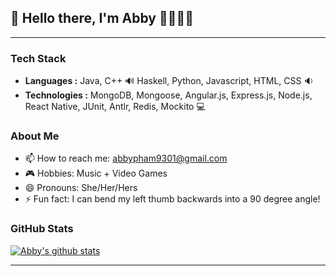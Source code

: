 
## 👋 Hello there, I'm Abby 👩🏻‍💻💜

---

### Tech Stack

-  **Languages :** Java, C++ 🔊 Haskell, Python, Javascript, HTML, CSS 🔉
-  **Technologies :** MongoDB, Mongoose, Angular.js, Express.js, Node.js, React Native, JUnit, Antlr, Redis, Mockito 💻

### About Me

- 📫 How to reach me: abbypham9301@gmail.com
- 🎮 Hobbies: Music + Video Games
- 😄 Pronouns: She/Her/Hers
- ⚡ Fun fact: I can bend my left thumb backwards into a 90 degree angle!

### GitHub Stats

[![Abby's github stats](https://github-readme-stats.vercel.app/api?username=abpham&count_private=true&theme=buefy&hide=issues,contribs,stars)](https://github.com/anuraghazra/github-readme-stats)

---
